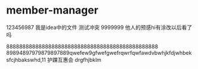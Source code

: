 # member-manager
123456987
我是idea中的文件
测试冲突
9999999
他人的预感hi有涂改以后看了吗

88888888888888888888888888888888888888888888888
89894897979879897889qwefew9gfwefgwefrqwrfqwfawdvbwhjkfdjwhbeksfcjhbakswhd,11
护踝互惠会
drgfhjbklm